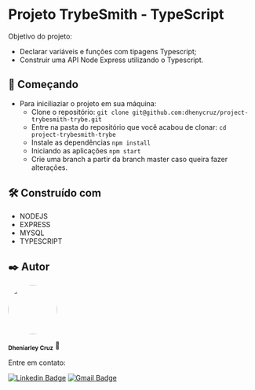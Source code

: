# Projeto TrybeSmith - TypeScript
Objetivo do projeto:
- Declarar variáveis e funções com tipagens Typescript;
- Construir uma API Node Express utilizando o Typescript.

## 🚀 Começando
- Para iniciliaziar o projeto em sua máquina:
  - Clone o repositório:
    ``` git clone git@github.com:dhenycruz/project-trybesmith-trybe.git ```
  - Entre na pasta do repositório que você acabou de clonar:
    ``` cd project-trybesmith-trybe ```
  - Instale as dependências
    ``` npm install ```
  - Iniciando as aplicações
    ``` npm start ```
  - Crie uma branch a partir da branch master caso queira fazer alterações.

## 🛠️ Construído com

* NODEJS
* EXPRESS
* MYSQL
* TYPESCRIPT

## ✒️ Autor
 
  <a href="url"><img src="https://avatars.githubusercontent.com/u/26901028?s=400&u=d99619f0fcc7ff7d8407ff05a0e90a0149f959ee&v=4" style="border-radius: 100%;" width="100px" heigth="100px" alt=""/></a>
  
<sub><b>Dheniarley Cruz</b></sub></a> 🚀

Entre em contato:

[![Linkedin Badge](https://img.shields.io/badge/-Dheniarley-blue?style=flat-square&logo=Linkedin&logoColor=white&link=https://www.linkedin.com/in/dheniarley/)](https://www.linkedin.com/in/dheniarley/) 
[![Gmail Badge](https://img.shields.io/badge/-dheniarley.ds@gmail.com-c14438?style=flat-square&logo=Gmail&logoColor=white&link=mailto:dheniarley.ds@gmail.com)](mailto:dheniarley.ds@gmail.com)
